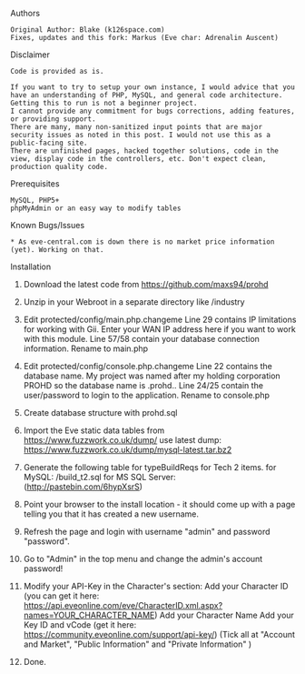 Authors
 
    Original Author: Blake (k126space.com)
	Fixes, updates and this fork: Markus (Eve char: Adrenalin Auscent)

Disclaimer

	Code is provided as is.

	If you want to try to setup your own instance, I would advice that you have an understanding of PHP, MySQL, and general code architecture. 
	Getting this to run is not a beginner project.
	I cannot provide any commitment for bugs corrections, adding features, or providing support.
	There are many, many non-sanitized input points that are major security issues as noted in this post. I would not use this as a public-facing site.
	There are unfinished pages, hacked together solutions, code in the view, display code in the controllers, etc. Don't expect clean, production quality code.

Prerequisites

    MySQL, PHP5+
    phpMyAdmin or an easy way to modify tables

Known Bugs/Issues

 	* As eve-central.com is down there is no market price information (yet). Working on that.
	
	
	
Installation

1. Download the latest code from https://github.com/maxs94/prohd

2. Unzip in your Webroot in a separate directory like /industry 

2. Edit protected/config/main.php.changeme
        Line 29 contains IP limitations for working with Gii. Enter your WAN IP address here if you want to work with this module.
        Line 57/58 contain your database connection information.
        Rename to main.php

3. Edit protected/config/console.php.changeme
        Line 22 contains the database name. My project was named after my holding corporation PROHD so the database name is .prohd..
        Line 24/25 contain the user/password to login to the application.
        Rename to console.php

4. Create database structure with prohd.sql

5. Import the Eve static data tables from https://www.fuzzwork.co.uk/dump/
    use latest dump: https://www.fuzzwork.co.uk/dump/mysql-latest.tar.bz2

6. Generate the following table for typeBuildReqs for Tech 2 items. 
	for MySQL: /build_t2.sql 
	for MS SQL Server: (http://pastebin.com/6hypXsrS) 
	
7. Point your browser to the install location - it should come up with a page telling you that it has created a new username.

8. Refresh the page and login with username "admin" and password "password".

9.  Go to "Admin" in the top menu and change the admin's account password!

10.  Modify your API-Key in the Character's section:
		Add your Character ID (you can get it here: https://api.eveonline.com/eve/CharacterID.xml.aspx?names=YOUR_CHARACTER_NAME)
		Add your Character Name 
		Add your Key ID and vCode (get it here: https://community.eveonline.com/support/api-key/)
			(Tick all at "Account and Market", "Public Information" and "Private Information" )

11. Done.
